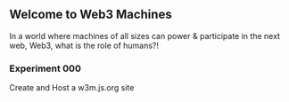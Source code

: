 ## Welcome to Web3 Machines

In a world where machines of all sizes can power & participate in the next web, Web3, what is the role of humans?!

### Experiment 000
Create and Host a w3m.js.org site
